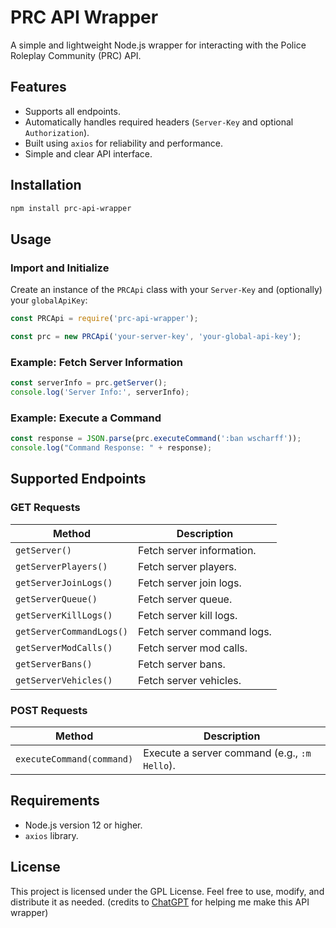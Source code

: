 # PRC API Wrapper

A simple and lightweight Node.js wrapper for interacting with the Police Roleplay Community (PRC) API.

## Features

- Supports all endpoints.
- Automatically handles required headers (`Server-Key` and optional `Authorization`).
- Built using `axios` for reliability and performance.
- Simple and clear API interface.

## Installation

```bash
npm install prc-api-wrapper
```

## Usage

### Import and Initialize

Create an instance of the `PRCApi` class with your `Server-Key` and (optionally) your `globalApiKey`:

```javascript
const PRCApi = require('prc-api-wrapper');

const prc = new PRCApi('your-server-key', 'your-global-api-key');
```

### Example: Fetch Server Information

```javascript
const serverInfo = prc.getServer();
console.log('Server Info:', serverInfo);
```

### Example: Execute a Command

```javascript
const response = JSON.parse(prc.executeCommand(':ban wscharff'));
console.log("Command Response: " + response);
```

## Supported Endpoints

### GET Requests

| Method               | Description                  |
|----------------------|------------------------------|
| `getServer()`        | Fetch server information.    |
| `getServerPlayers()` | Fetch server players.        |
| `getServerJoinLogs()`| Fetch server join logs.      |
| `getServerQueue()`   | Fetch server queue.          |
| `getServerKillLogs()`| Fetch server kill logs.      |
| `getServerCommandLogs()`| Fetch server command logs.|
| `getServerModCalls()`| Fetch server mod calls.      |
| `getServerBans()`    | Fetch server bans.           |
| `getServerVehicles()`| Fetch server vehicles.       |

### POST Requests

| Method                | Description                  |
|-----------------------|------------------------------|
| `executeCommand(command)` | Execute a server command (e.g., `:m Hello`). |

## Requirements

- Node.js version 12 or higher.
- `axios` library.

## License

This project is licensed under the GPL License. Feel free to use, modify, and distribute it as needed.
(credits to [ChatGPT](https://chatgpt.com/) for helping me make this API wrapper)
